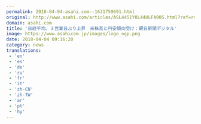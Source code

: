 ```yaml
---
permalink: 2018-04-04-asahi.com--1631759691.html
original: http://www.asahi.com/articles/ASL4451Y8L44ULFA00S.html?ref=rss
domain: asahi.com
title: '日経平均、３営業日ぶり上昇　米株高と円安傾向受け：朝日新聞デジタル'
image: https://www.asahicom.jp/images/logo_ogp.png
date: 2018-04-04 09:16:20
category: news
translations: 
 - 'en'
 - 'es'
 - 'de'
 - 'ru'
 - 'fr'
 - 'it'
 - 'zh-CN'
 - 'zh-TW'
 - 'ar'
 - 'pt'
 - 'hy'
---
```


